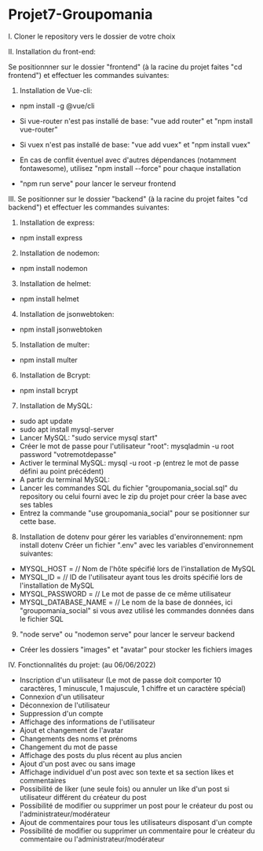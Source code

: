 # Projet7-Groupomania

I. Cloner le repository vers le dossier de votre choix

II. Installation du front-end:

Se positionnner sur le dossier "frontend" (à la racine du projet faites "cd frontend") et effectuer les commandes suivantes:

1. Installation de Vue-cli:

- npm install -g @vue/cli
- Si vue-router n'est pas installé de base: "vue add router" et "npm install vue-router"
- Si vuex n'est pas installé de base: "vue add vuex" et "npm install vuex"

- En cas de conflit éventuel avec d'autres dépendances (notamment fontawesome), utilisez "npm install --force" pour chaque installation

- "npm run serve" pour lancer le serveur frontend


III. Se positionner sur le dossier "backend" (à la racine du projet faites "cd backend") et effectuer les commandes suivantes:

1. Installation de express:
- npm install express

2. Installation de nodemon:
- npm install nodemon

3. Installation de helmet:
- npm install helmet

4. Installation de jsonwebtoken:
- npm install jsonwebtoken

5. Installation de multer:
- npm install multer

6. Installation de Bcrypt:
- npm install bcrypt

7. Installation de MySQL:

- sudo apt update
- sudo apt install mysql-server
- Lancer MySQL: "sudo service mysql start"
- Créer le mot de passe pour l'utilisateur "root": mysqladmin -u root password "votremotdepasse"
- Activer le terminal MySQL: mysql -u root -p (entrez le mot de passe défini au point précédent)
- A partir du terminal MySQL:
- Lancer les commandes SQL du fichier "groupomania_social.sql" du repository ou celui fourni avec le zip du projet pour créer la base avec ses tables
- Entrez la commande "use groupomania_social" pour se positionner sur cette base.

8. Installation de dotenv pour gérer les variables d'environnement:
npm install dotenv
Créer un fichier ".env" avec les variables d'environnement suivantes:
 
 - MYSQL_HOST = // Nom de l'hôte spécifié lors de l'installation de MySQL
 - MYSQL_ID = // ID de l'utilisateur ayant tous les droits spécifié lors de l'installation de MySQL
 - MYSQL_PASSWORD = // Le mot de passe de ce même utilisateur
 - MYSQL_DATABASE_NAME = // Le nom de la base de données, ici "groupomania_social" si vous avez utilisé les commandes données dans le fichier SQL

9. "node serve" ou "nodemon serve" pour lancer le serveur backend
- Créer les dossiers "images" et "avatar" pour stocker les fichiers images

IV. Fonctionnalités du projet: (au 06/06/2022)

- Inscription d'un utilisateur (Le mot de passe doit comporter 10 caractères, 1 minuscule, 1 majuscule, 1 chiffre et un caractère spécial)
- Connexion d'un utilisateur
- Déconnexion de l'utilisateur
- Suppression d'un compte
- Affichage des informations de l'utilisateur
- Ajout et changement de l'avatar
- Changements des noms et prénoms
- Changement du mot de passe
- Affichage des posts du plus récent au plus ancien
- Ajout d'un post avec ou sans image
- Affichage individuel d'un post avec son texte et sa section likes et commentaires
- Possibilité de liker (une seule fois) ou annuler un like d'un post si utilisateur différent du créateur du post
- Possibilité de modifier ou supprimer un post pour le créateur du post ou l'administrateur/modérateur
- Ajout de commentaires pour tous les utilisateurs disposant d'un compte
- Possibilité de modifier ou supprimer un commentaire pour le créateur du commentaire ou l'administrateur/modérateur
